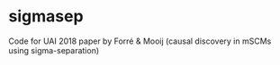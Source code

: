 # sigmasep
Code for UAI 2018 paper by Forré &amp; Mooij (causal discovery in mSCMs using sigma-separation)
